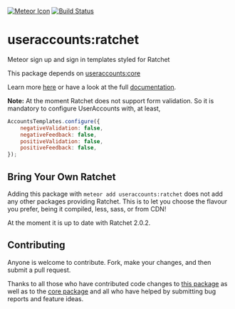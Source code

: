 [![Meteor Icon](http://icon.meteor.com/package/useraccounts:ratchet)](https://atmospherejs.com/useraccounts/ratchet)
[![Build Status](https://travis-ci.org/meteor-useraccounts/ratchet.svg?branch=master)](https://travis-ci.org/meteor-useraccounts/ratchet)

useraccounts:ratchet
========================

Meteor sign up and sign in templates styled for Ratchet

This package depends on [useraccounts:core](https://atmospherejs.com/useraccounts/core)

Learn more [here](http://useraccounts.meteor.com) or have a look at the full [documentation](https://github.com/meteor-useraccounts/core).


**Note:** At the moment Ratchet does not support form validation.
So it is mandatory to configure UserAccounts with, at least,

```javascript
AccountsTemplates.configure({
    negativeValidation: false,
    negativeFeedback: false,
    positiveValidation: false,
    positiveFeedback: false,
});
```

## Bring Your Own Ratchet

Adding this package with `meteor add useraccounts:ratchet` does not add any other packages providing Ratchet. This is to let you choose the flavour you prefer, being it compiled, less, sass, or from CDN!

At the moment it is up to date with Ratchet 2.0.2.


## Contributing

Anyone is welcome to contribute. Fork, make your changes, and then submit a pull request.

Thanks to all those who have contributed code changes to [this package](https://github.com/meteor-useraccounts/ratchet/graphs/contributors) as well as to the [core package](https://github.com/meteor-useraccounts/core/graphs/contributors) and all who have helped by submitting bug reports and feature ideas.
